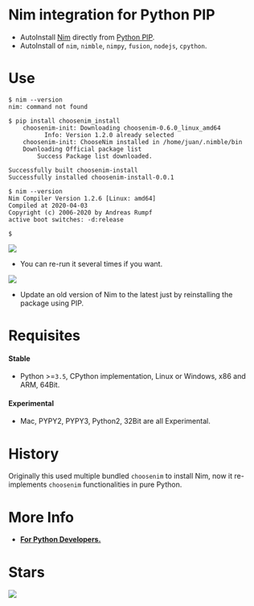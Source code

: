 # Nim integration for Python PIP

- AutoInstall [Nim](http://nim-lang.org) directly from [Python PIP](https://pypi.org/project/choosenim-install).
- AutoInstall of `nim`, `nimble`, `nimpy`, `fusion`, `nodejs`, `cpython`.


# Use

```console
$ nim --version
nim: command not found

$ pip install choosenim_install
    choosenim-init: Downloading choosenim-0.6.0_linux_amd64
          Info: Version 1.2.0 already selected
    choosenim-init: ChooseNim installed in /home/juan/.nimble/bin
    Downloading Official package list
        Success Package list downloaded.

Successfully built choosenim-install
Successfully installed choosenim-install-0.0.1

$ nim --version
Nim Compiler Version 1.2.6 [Linux: amd64]
Compiled at 2020-04-03
Copyright (c) 2006-2020 by Andreas Rumpf
active boot switches: -d:release

$
```


![](https://raw.githubusercontent.com/juancarlospaco/choosenim_install/master/choosenim_install_windows.png)


- You can re-run it several times if you want.

![](https://raw.githubusercontent.com/juancarlospaco/choosenim_install/master/choosenim2.png)

- Update an old version of Nim to the latest just by reinstalling the package using PIP.


# Requisites

#### Stable

- Python >=`3.5`, CPython implementation, Linux or Windows, x86 and ARM, 64Bit.

#### Experimental

- Mac, PYPY2, PYPY3, Python2, 32Bit are all Experimental.


# History

Originally this used multiple bundled `choosenim` to install Nim,
now it re-implements `choosenim` functionalities in pure Python.


# More Info

- [**For Python Developers.**](https://github.com/nim-lang/Nim/wiki/Nim-for-Python-Programmers#table-of-contents)

# Stars

![](https://starchart.cc/juancarlospaco/choosenim_install.svg)
